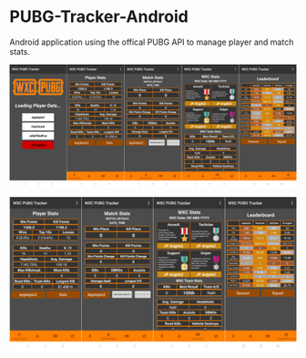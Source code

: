 # PUBG-Tracker-Android
Android application using the offical PUBG API to manage player and match stats.

![App Combined Screenshots](https://github.com/ChristopherHaynes/PUBG-Tracker-Android/blob/master/app/res/combined-screenshots.png?raw=true)

![App Combined Screenshots Small](https://github.com/ChristopherHaynes/PUBG-Tracker-Android/blob/master/app/res/combined-screenshots-small.png?raw=true)
